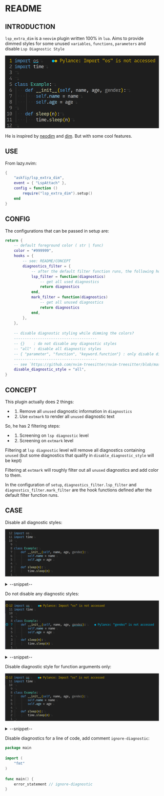 # README

## INTRODUCTION


`lsp_extra_dim` is a `neovim` plugin written 100% in `lua`. Aims to provide dimmed styles for some unused `variables`, `functions`, `parameters` and disable `Lsp Diagnostic Style`

![example](./screen/example.png)

He is inspired by [neodim](https://github.com/zbirenbaum/neodim) and [dim](https://github.com/0oAstro/dim.lua). But with some cool features.

## USE

From lazy.nvim:

```lua
{
    "askfiy/lsp_extra_dim",
    event = { "LspAttach" },
    config = function ()
        require("lsp_extra_dim").setup()
    end
}
```

## CONFIG

The configurations that can be passed in setup are:

```lua
return {
    -- default foreground color ( str | func)
    color = "#999999",
    hooks = {
        -- see: README/CONCEPT
        diagnostics_filter = {
            -- after the default filter function runs, the following hook function will be executed
            lsp_filter = function(diagnostics)
                -- get all used diagnostics
                return diagnostics
            end,
            mark_filter = function(diagnostics)
                -- get all unused diagnostics
                return diagnostics
            end,
        },
    },

    -- disable diagnostic styling while dimming the colors?
    --------------------------------------
    -- {}    : do not disable any diagnostic styles
    -- "all" : disable all diagnostic styles
    -- { "parameter", "function", "keyword.function"} : only disable diagnostic styles for specific captures
    --------------------------------------
    -- see `https://github.com/nvim-treesitter/nvim-treesitter/blob/master/CONTRIBUTING.md`
    disable_diagnostic_style = "all",
}
```

## CONCEPT

This plugin actually does 2 things:

- 1. Remove all `unused` diagnostic information in `diagnostics`
- 2. Use `extmark` to render all `unused` diagnostic text

So, he has 2 filtering steps:

- 1. Screening on `lsp diagnostic` level
- 2. Screening on `extmark` level

Filtering at `lsp diagnostic` level will remove all diagnostics containing `unused` (but some diagnostics that qualify in `disable_diagnostic_style` will be kept)

Filtering at `extmark` will roughly filter out all `unused` diagnostics and add color to them.

In the configuration of `setup`, `diagnostics_filter.lsp_filter` and `diagnostics_filter.mark_filter` are the hook functions defined after the default filter function runs.

## CASE

Disable all diagnostic styles:

![all](./screen/all.png) 

<details>
  <summary>--snippet--</summary>

```lua
config = function ()
    require("lsp_extra_dim").setup({
        disable_diagnostic_style = "all"
    })
```

</details>

Do not disable any diagnostic styles:

![empty](./screen/empty.png) 

<details>
  <summary>--snippet--</summary>

```lua
config = function ()
    require("lsp_extra_dim").setup({
        disable_diagnostic_style = {}
    })
```

</details>

Disable diagnostic style for function arguments only:

![params](./screen/params.png) 

<details>
  <summary>--snippet--</summary>

```lua

config = function ()
    require("lsp_extra_dim").setup({
        disable_diagnostic_style = {
            "parameter"
        }
    })
```

</details>

Disable diagnostics for a line of code, add comment `ignore-diagnostic`:

```go
package main

import (
    "fmt"
)

func main() {
    error_statement // ignore-diagnostic
}
```
